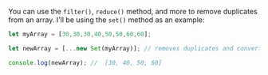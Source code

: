You can use the `filter()`, `reduce()` method, and more to remove duplicates from an array. I'll be using the `set()` method as an example:

```javascript
let myArray = [30,30,30,40,50,50,60,60];

let newArray = [...new Set(myArray)]; // removes duplicates and converts back to an array

console.log(newArray); //  [30, 40, 50, 60]
``` 